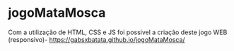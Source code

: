 # jogoMataMosca
Com a utilização de HTML, CSS e JS foi possivel a criação deste jogo WEB (responsivo)- https://gabsxbatata.github.io/jogoMataMosca/
